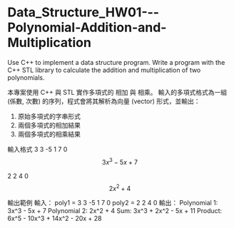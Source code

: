 # Data_Structure_HW01---Polynomial-Addition-and-Multiplication
Use C++ to implement a data structure program.
Write a program with the C++ STL library to calculate the addition and multiplication of two polynomials.

本專案使用 C++ 與 STL 實作多項式的 相加 與 相乘。
輸入的多項式格式為一組 (係數, 次數) 的序列，程式會將其解析為向量 (vector) 形式，並輸出：
1. 原始多項式的字串形式
2. 兩個多項式的相加結果
3. 兩個多項式的相乘結果

輸入格式
3 3 -5 1 7 0
$$
3x^3 - 5x + 7
$$

2 2 4 0
$$
2x^2 + 4
$$

輸出範例
輸入：
poly1 = 3 3 -5 1 7 0
poly2 = 2 2 4 0
輸出：
Polynomial 1: 3x^3 - 5x + 7
Polynomial 2: 2x^2 + 4
Sum: 3x^3 + 2x^2 - 5x + 11
Product: 6x^5 - 10x^3 + 14x^2 - 20x + 28
